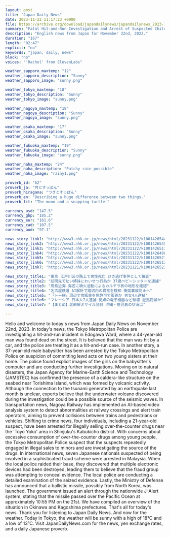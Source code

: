 ```yaml
---
layout: post
title: "Japan Daily News"
date: 2023-11-22 11:17:23 +0900
file: https://archive.org/download/japandailynews/japandailynews_2023-11-22.mp3
summary: "Fatal Hit-and-Run Investigation and Arrest of Suspected Child Molester, & more…"
description: "English news from Japan for November 22nd, 2023."
duration: "167"
length: "02:47"
explicit: "no"
keywords: "japan, daily, news"
block: "no"
voices: "'Rachel' from ElevenLabs"

weather_sapporo_maxtemp: "12"
weather_sapporo_description: "Sunny"
weather_sapporo_image: "sunny.png"

weather_tokyo_maxtemp: "18"
weather_tokyo_description: "Sunny"
weather_tokyo_image: "sunny.png"

weather_nagoya_maxtemp: "18"
weather_nagoya_description: "Sunny"
weather_nagoya_image: "sunny.png"

weather_osaka_maxtemp: "17"
weather_osaka_description: "Sunny"
weather_osaka_image: "sunny.png"

weather_fukuoka_maxtemp: "19"
weather_fukuoka_description: "Sunny"
weather_fukuoka_image: "sunny.png"

weather_naha_maxtemp: "24"
weather_naha_description: "Patchy rain possible"
weather_naha_image: "rainy1.png"

proverb_id: "62"
proverb_ja: "月とすっぽん"
proverb_hiragana: "つきとすっぽん"
proverb_en: "Describing a huge difference between two things."
proverb_lit: "The moon and a snapping turtle."

currency_usd: "147.5"
currency_gbp: "185.2"
currency_eur: "161.6"
currency_cad: "107.5"
currency_aud: "97.1"

news_story_link1: "http://www3.nhk.or.jp/news/html/20231122/k10014265441000.html"
news_story_link2: "http://www3.nhk.or.jp/news/html/20231122/k10014265451000.html"
news_story_link3: "http://www3.nhk.or.jp/news/html/20231122/k10014265131000.html"
news_story_link4: "http://www3.nhk.or.jp/news/html/20231122/k10014264981000.html"
news_story_link5: "http://www3.nhk.or.jp/news/html/20231122/k10014265271000.html"
news_story_link6: "http://www3.nhk.or.jp/news/html/20231122/k10014265121000.html"
news_story_link7: "http://www3.nhk.or.jp/news/html/20231121/k10014265231000.html"

news_story_title1: "東京 江戸川区の路上で男性死亡 ひき逃げ事件として捜査"
news_story_title2: "訪問先で幼い姉妹にわいせつ行為か 37歳ベビーシッターを逮捕"
news_story_title3: "鳥島近海 海底に噴火活動によるカルデラ状の地形を確認"
news_story_title4: "名古屋鉄道 AI解析で踏切内の異常を検知 衝突事故防止へ"
news_story_title5: "「トー横」周辺で市販薬を無許可で販売か 男女4人逮捕"
news_story_title6: "マレーシア 日本人7人逮捕 拠点の電子機器など破壊 証拠隠滅か"
news_story_title7: "【まとめ】北朝鮮ミサイル発射 沖縄・鹿児島の状況は"

---
```


Hello and welcome to today's news from Japan Daily News on November 22nd, 2023. In today's news, the Tokyo Metropolitan Police are investigating a hit-and-run incident in Edogawa Ward, where a 44-year-old man was found dead on the street. It is believed that the man was hit by a car, and the police are treating it as a hit-and-run case. In another story, a 37-year-old male babysitter has been arrested by the Tokyo Metropolitan Police on suspicion of committing lewd acts on two young sisters at their home. The police found explicit images of the girls on the babysitter's computer and are conducting further investigations. Moving on to natural disasters, the Japan Agency for Marine-Earth Science and Technology (JAMSTEC) has confirmed the presence of a caldera-like structure on the seabed near Torishima Island, which was formed by volcanic activity. Although the connection to the tsunami generated by an earthquake last month is unclear, experts believe that the underwater volcano discovered during the investigation could be a possible source of the seismic waves. In transportation news, Nagoya Railway has implemented an AI-based video analysis system to detect abnormalities at railway crossings and alert train operators, aiming to prevent collisions between trains and pedestrians or vehicles. Shifting to crime news, four individuals, including a 21-year-old suspect, have been arrested for illegally selling over-the-counter drugs near the 'Toyo Yoko' area in Shinjuku's Kabukicho district. With concerns about excessive consumption of over-the-counter drugs among young people, the Tokyo Metropolitan Police suspect that the suspects repeatedly engaged in illegal sales to minors and are investigating the source of the drugs. In international news, seven Japanese nationals suspected of being involved in a sophisticated fraud scheme were arrested in Malaysia. When the local police raided their base, they discovered that multiple electronic devices had been destroyed, leading them to believe that the fraud group was attempting to conceal evidence. The local police are conducting a detailed examination of the seized evidence. Lastly, the Ministry of Defense has announced that a ballistic missile, possibly from North Korea, was launched. The government issued an alert through the nationwide J-Alert system, stating that the missile passed over the Pacific Ocean at approximately 10:55 PM on the 21st. We have compiled an overview of the situation in Okinawa and Kagoshima prefectures. That's all for today's news. Thank you for listening to Japan Daily News. And now for the weather. Today in Tokyo, the weather will be sunny with a high of 18°C and a low of 13°C.  Visit JapanDailyNews.com for the news, yen exchange rates, and a daily Japanese proverb.
